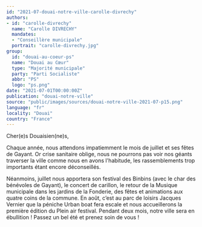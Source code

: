 ```yaml
---
id: "2021-07-douai-notre-ville-carolle-divrechy"
authors:
- id: "carolle-divrechy"
  name: "Carolle DIVRECHY"
  mandates: 
  - "Conseillère municipale"
  portrait: "carolle-divrechy.jpg"
group:
  id: "douai-au-coeur-ps"
  name: "Douai au Cœur"
  type: "Majorité municipale"
  party: "Parti Socialiste"
  abbr: "PS"
  logo: "ps.png"
date: "2021-07-01T00:00:00Z"
publication: "douai-notre-ville"
source: "public/images/sources/douai-notre-ville-2021-07-p15.png"
language: "fr"
locality: "Douai"
country: "France"
---
```


Cher(e)s Douaisien(ne)s,

Chaque année, nous attendons impatiemment le mois de juillet et ses fêtes de Gayant. Or crise sanitaire oblige, nous ne pourrons pas voir nos géants traverser la ville comme nous en avons l'habitude, les rassemblements trop importants étant encore déconseillés.

Néanmoins, juillet nous apportera son festival des Binbins (avec le char des bénévoles de Gayant), le concert de carillon, le retour de la Musique municipale dans les jardins de la Fonderie, des fêtes et animations aux quatre coins de la commune. En août, c’est au parc de loisirs Jacques Vernier que la péniche Urban boat fera escale et nous accueillerons la première édition du Plein air festival. Pendant deux mois, notre ville sera en ébullition !
Passez un bel été et prenez soin de vous !
